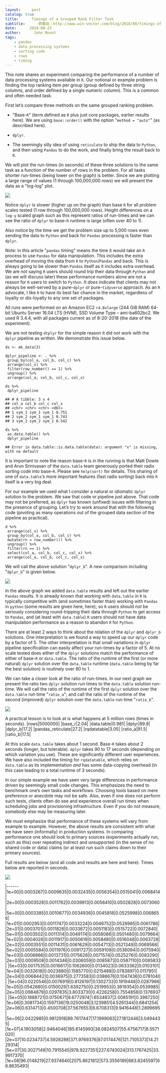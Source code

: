 ```yaml
---
layout:     post
catalog: true
title:      Timings of a Grouped Rank Filter Task
subtitle:      转载自：http://www.win-vector.com/blog/2018/08/timings-of-a-grouped-rank-filter-task/
date:      2018-08-23
author:      John Mount
tags:
    - pandas
    - data processing systems
    - sorting code
    - rows
    - timing
---
```


This note shares an experiment comparing the performance of a number of data processing systems available in `R`. Our notional or example problem is finding the top ranking item per group (group defined by three string columns, and order defined by a single numeric column). This is a common and often needed task.





First let’s compare three methods on the same grouped ranking problem.

- "Base-`R`" (term defined as `R` plus just core packages, earlier results here). We are using `base::order()` with the option "`method = "auto"`" (as described here).

- `dplyr`.

- The seemingly silly idea of using `reticulate` to ship the data to `Python`, and then using `Pandas` to do the work, and finally bring the result back to `R`.


We will plot the run-times (in seconds) of these three solutions to the same task as a function of the number of rows in the problem. For all tasks shorter run-times (being lower on the graph) is better. Since we are plotting a large range of values (1 through 100,000,000 rows) we will present the data as a "log-log" plot.

![](https://i0.wp.com/www.win-vector.com/blog/wp-content/uploads/2018/08/present2-1-1.png?resize=660%2C440)


Notice `dplyr` is slower (higher up on the graph) than base `R` for all problem scales tested (1 row through 100,000,000 rows). Height differences on a `log-y` scaled graph such as this represent ratios of run-times and we can see the ratio of `dplyr` to base-`R` runtime is large (often over 40 to 1).

Also notice by the time we get the problem size up to 5,000 rows even sending the data to `Python` and back for `Pandas` processing is faster than `dplyr`.

Note: in this article "`pandas` timing" means the time it would take an `R` process to use `Pandas` for data manipulation. This includes the extra overhead of moving the data from `R` to `Python`/`Pandas` and back. This is always going to be slower than `Pandas` itself as it includes extra overhead. We are *not* saying `R` users should round trip their data through `Python` and (as we will discuss later) these performance numbers alone are not a reason for `R` users to switch to `Python`. It *does* indicate that clients may not always be well-served by a pure-`dplyr` or pure-`tidyverse` approach. As an `R` advocate, I like `R` to have its best fair chance in the market, regardless of loyalty or dis-loyalty to any one set of packages.

All runs were performed on an Amazon EC2 `r4.8xlarge` (244 GiB RAM) 64-bit Ubuntu Server 16.04 LTS (HVM), SSD Volume Type – ami-ba602bc2. We used R 3.4.4, with all packages current as of 8-20-2018 (the date of the experiment).

We are not testing `dtplyr` for the simple reason it did not work with the `dplyr` pipeline as written. We demonstrate this issue below.

```
ds <- mk_data(3)

dplyr_pipeline <- . %>%
 group_by(col_a, col_b, col_c) %>% 
 arrange(col_x) %>% 
 filter(row_number() == 1) %>%
 ungroup() %>%
 arrange(col_a, col_b, col_c, col_x)

ds %>% 
 dplyr_pipeline
```

```
## # A tibble: 3 x 4
## col_a col_b col_c col_x
## <chr> <chr> <chr> <dbl>
## 1 sym_1 sym_1 sym_1 0.751
## 2 sym_2 sym_1 sym_1 0.743
## 3 sym_2 sym_2 sym_1 0.542
```

```
ds %>% 
 as.data.table() %>% 
 dplyr_pipeline
```

```
## Error in data.table::is.data.table(data): argument "x" is missing, with no default
```

It is important to note the reason base-`R` is in the running is that Matt Dowle and Arun Srinivasan of the `data.table` team generously ported their radix sorting code into base-`R`. Please see `help(sort)` for details. This sharing of one of `data.table`‘s more important features (fast radix sorting) back into `R` itself is a very big deal.

For our example we used what I consider a natural or idiomatic `dplyr` solution to the problem. We saw that code or pipeline just above. That code may not be preferred, as `dplyr` has known (unfixed) issues with filtering in the presence of grouping. Let’s try to work around that with the following code (pivoting as many operations out of the grouped data section of the pipeline as practical).

```
d %>% 
 arrange(col_x) %>% 
 group_by(col_a, col_b, col_c) %>% 
 mutate(rn = row_number()) %>%
 ungroup() %>%
 filter(rn == 1) %>%
 select(col_a, col_b, col_c, col_x) %>%
 arrange(col_a, col_b, col_c, col_x)
```

We will call the above solution "`dplyr_b`". A new comparison including "`dplyr_b`" is given below.

![](https://i1.wp.com/www.win-vector.com/blog/wp-content/uploads/2018/08/present3-1-2.png?resize=660%2C440)


In the above graph we added `data.table` results and left out the earlier `Pandas` results. It is already known that working with `data.table` in `R` is typically competitive with (and sometimes faster than) working with `Pandas` in `python` (some results are given here, here); so `R` users should *not* be seriously considering round-tripping their data through `Python` to get access to `Pandas`, and (at least with `data.table`) `R` users should not have data manipulation performance as a reason to abandon `R` for `Python`.

There are at least 2 ways to think about the relation of the `dplyr` and `dplyr_b` solutions. One interpretation is we found a way to speed up our `dplyr` code by a factor of 5. The other interpretation is that small variations in `dplyr` pipeline specification can easily affect your run-times by a factor of 5. At no scale tested does either of the `dplyr` solutions match the performance of either of base-`R` or `data.table`. The ratio of the runtime of the first (or more natural) `dplyr` solution over the `data.table` runtime (`data.table` being by far the best solution) is routinely over 80 to 1.

We can take a closer look at the ratio of run-times. In our next graph we present the ratio two `dplyr` solution run times to the `data.table` solution run-time. We will call the ratio of the runtime of the first `dplyr` solution over the `data.table` run time "`ratio_a`"; and call the ratio of the runtime of the second (improved) `dplyr` solution over the `data.table` run time "`ratio_b`".

![](https://i1.wp.com/www.win-vector.com/blog/wp-content/uploads/2018/08/present5-1-1.png?resize=660%2C440)


A practical lesson is to look at is what happens at 5 million rows (times in seconds).
|rows|5000000|
|base_r|2.04|
|data.table|0.981|
|dplyr|89.8|
|dplyr_b|17.2|
|pandas_reticulate|27.2|
|rqdatatable|3.05|
|ratio_a|91.5|
|ratio_b|17.5|

At this scale `data.table` takes about 1 second. Base-`R` takes about 2 seconds (longer, but tolerable). `dplyr` takes 90 to 17 seconds (depending on which variation you use). These are significantly different user experiences. We have also included the timing for `rqdatatable`, which relies on `data.table` as its implementation *and* has some data-copying overhead (in this case leading to a total runtime of 3 seconds).

In our simple example we have seen very large differences in performance driven by seemingly small code changes. This emphasizes the need to benchmark one’s own tasks and workflows. Choosing tools based on mere preference or anecdote may not be safe. Also, even if one does not perform such tests, clients often do see and experience overall run times when scheduling jobs and provisioning infrastructure. Even if you do not measure, somebody else may be measuring later.

We must emphasize that performance of these systems will vary from example to example. However, the above results are consistent with what we have seen (informally) in production systems. In comparing performance one should look to primary sources (experiments actually run, such as this) over repeating indirect and unsupported (in the sense of no shared code or data) claims (or at least run such claims down to their primary sources).

Full results are below (and all code and results are here and here). Times below are reported in seconds.

![](https://i1.wp.com/www.win-vector.com/blog/wp-content/uploads/2018/08/present4-1-1.png?resize=660%2C440)




|------
|1e+00|0.0003267|0.0009635|0.0032435|0.0056354|0.0515041|0.0068414|
|2e+00|0.0003528|0.0011762|0.0039913|0.0056410|0.0502828|0.0073060|
|5e+00|0.0003385|0.0010677|0.0034936|0.0045818|0.0525998|0.0068656|
|1e+01|0.0002953|0.0011747|0.0033224|0.0046752|0.0528985|0.0061786|
|2e+01|0.0003701|0.0011826|0.0033672|0.0051183|0.0515722|0.0072840|
|5e+01|0.0003502|0.0011314|0.0049174|0.0058086|0.0501480|0.0079664|
|1e+02|0.0004028|0.0011917|0.0050619|0.0058480|0.0516048|0.0063728|
|2e+02|0.0003551|0.0011431|0.0061629|0.0054713|0.0521349|0.0069566|
|5e+02|0.0005584|0.0011976|0.0091727|0.0059109|0.0536094|0.0075940|
|1e+03|0.0006866|0.0013731|0.0175628|0.0071574|0.0525276|0.0083290|
|2e+03|0.0009508|0.0014346|0.0306059|0.0085873|0.0587110|0.0085833|
|5e+03|0.0017535|0.0016617|0.1062600|0.0134023|0.0633362|0.0103101|
|1e+04|0.0032618|0.0023880|0.1585770|0.0215488|0.0783897|0.0117951|
|2e+04|0.0068442|0.0036975|0.2773583|0.0388676|0.1047436|0.0781040|
|5e+04|0.0220546|0.0076919|0.8126197|0.1302733|0.1919448|0.0287966|
|1e+05|0.0542680|0.0150029|1.6392750|0.2519953|0.3619354|0.0539985|
|2e+05|0.0984879|0.0297835|3.8033730|0.4226258|0.7554858|0.1376937|
|5e+05|0.1888721|0.0750671|8.6772974|1.6534837|2.0085191|0.3987250|
|1e+06|0.3081734|0.1597136|19.0250048|3.1239851|4.5261344|0.6841254|
|2e+06|0.6314713|0.4500708|37.5676553|6.6708313|9.9416448|1.2899695|
|5e+06|2.0422985|0.9812918|89.7617447|17.1999063|27.1812446|3.0494435|
|1e+07|4.1903058|2.9464046|185.6145993|38.0824507|55.4756717|8.5571020|
|2e+07|10.0234737|4.5928288|371.9769376|87.0174476|121.7105373|14.2129314|
|5e+07|30.3027149|10.7915545|978.9227351|227.6743024|313.1767425|33.9917370|
|1e+08|96.0148219|27.9374640|2075.8621812|573.3556189|683.8245597|66.8635493|
